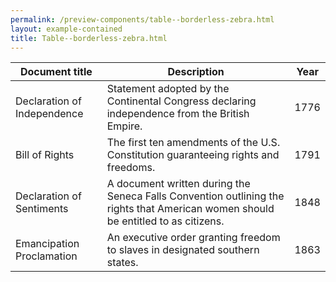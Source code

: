 ```yaml
--- 
permalink: /preview-components/table--borderless-zebra.html
layout: example-contained 
title: Table--borderless-zebra.html
---
```

<div class="container">
    <div class="table--responsive-scroll">
        <table class="table table--borderless table--zebra">
            <thead>
                <tr>
                    <th>Document title</th>
                    <th>Description</th>
                    <th>Year</th>
                </tr>
            </thead>
            <tbody>
                <tr>
                    <td>Declaration of Independence</td>
                    <td>Statement adopted by the Continental Congress
                        declaring independence from the British Empire.
                    </td>
                    <td>1776</td>
                </tr>
                <tr>
                    <td>Bill of Rights</td>
                    <td>The first ten amendments of the U.S. Constitution
                        guaranteeing rights and freedoms.</td>
                    <td>1791</td>
                </tr>
                <tr>
                    <td>Declaration of Sentiments</td>
                    <td>A document written during the Seneca Falls
                        Convention outlining the rights that American women
                        should be entitled
                        to as citizens.</td>
                    <td>1848</td>
                </tr>
                <tr>
                    <td>Emancipation Proclamation</td>
                    <td>An executive order granting freedom to slaves in
                        designated southern states.</td>
                    <td>1863</td>
                </tr>
            </tbody>
        </table>
    </div>
</div>